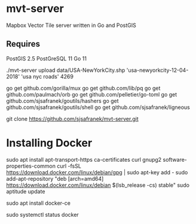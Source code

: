 # mvt-server
Mapbox Vector Tile server written in Go and PostGIS

## Requires
PostGIS 2.5
PostGreSQL 11
Go 11


./mvt-server upload data/USA-NewYorkCity.shp 'usa-newyorkcity-12-04-2018' 'usa nyc roads' 4269


go get github.com/gorilla/mux
go get github.com/lib/pq
go get github.com/paulmach/orb
go get github.com/pelletier/go-toml
go get github.com/sjsafranek/goutils/hashers
go get github.com/sjsafranek/goutils/shell
go get github.com/sjsafranek/ligneous







git clone https://github.com/sjsafranek/mvt-server.git




# Installing Docker

sudo apt install apt-transport-https ca-certificates curl gnupg2 software-properties-common
curl -fsSL https://download.docker.com/linux/debian/gpg | sudo apt-key add -
sudo add-apt-repository "deb [arch=amd64] https://download.docker.com/linux/debian $(lsb_release -cs) stable"
sudo aptitude update

sudo apt install docker-ce


sudo systemctl status docker
